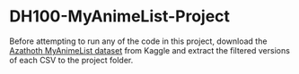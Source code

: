# DH100-MyAnimeList-Project

Before attempting to run any of the code in this project, download the [Azathoth MyAnimeList dataset](https://www.kaggle.com/azathoth42/myanimelist) from Kaggle and extract the filtered versions of each CSV to the project folder.
